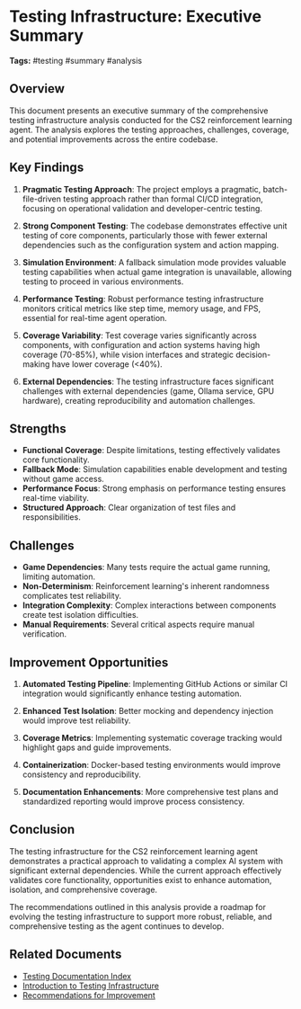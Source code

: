 # Testing Infrastructure: Executive Summary

**Tags:** #testing #summary #analysis

## Overview

This document presents an executive summary of the comprehensive testing infrastructure analysis conducted for the CS2 reinforcement learning agent. The analysis explores the testing approaches, challenges, coverage, and potential improvements across the entire codebase.

## Key Findings

1. **Pragmatic Testing Approach**: The project employs a pragmatic, batch-file-driven testing approach rather than formal CI/CD integration, focusing on operational validation and developer-centric testing.

2. **Strong Component Testing**: The codebase demonstrates effective unit testing of core components, particularly those with fewer external dependencies such as the configuration system and action mapping.

3. **Simulation Environment**: A fallback simulation mode provides valuable testing capabilities when actual game integration is unavailable, allowing testing to proceed in various environments.

4. **Performance Testing**: Robust performance testing infrastructure monitors critical metrics like step time, memory usage, and FPS, essential for real-time agent operation.

5. **Coverage Variability**: Test coverage varies significantly across components, with configuration and action systems having high coverage (70-85%), while vision interfaces and strategic decision-making have lower coverage (<40%).

6. **External Dependencies**: The testing infrastructure faces significant challenges with external dependencies (game, Ollama service, GPU hardware), creating reproducibility and automation challenges.

## Strengths

- **Functional Coverage**: Despite limitations, testing effectively validates core functionality.
- **Fallback Mode**: Simulation capabilities enable development and testing without game access.
- **Performance Focus**: Strong emphasis on performance testing ensures real-time viability.
- **Structured Approach**: Clear organization of test files and responsibilities.

## Challenges

- **Game Dependencies**: Many tests require the actual game running, limiting automation.
- **Non-Determinism**: Reinforcement learning's inherent randomness complicates test reliability.
- **Integration Complexity**: Complex interactions between components create test isolation difficulties.
- **Manual Requirements**: Several critical aspects require manual verification.

## Improvement Opportunities

1. **Automated Testing Pipeline**: Implementing GitHub Actions or similar CI integration would significantly enhance testing automation.

2. **Enhanced Test Isolation**: Better mocking and dependency injection would improve test reliability.

3. **Coverage Metrics**: Implementing systematic coverage tracking would highlight gaps and guide improvements.

4. **Containerization**: Docker-based testing environments would improve consistency and reproducibility.

5. **Documentation Enhancements**: More comprehensive test plans and standardized reporting would improve process consistency.

## Conclusion

The testing infrastructure for the CS2 reinforcement learning agent demonstrates a practical approach to validating a complex AI system with significant external dependencies. While the current approach effectively validates core functionality, opportunities exist to enhance automation, isolation, and comprehensive coverage.

The recommendations outlined in this analysis provide a roadmap for evolving the testing infrastructure to support more robust, reliable, and comprehensive testing as the agent continues to develop.

## Related Documents

- [Testing Documentation Index](testing_infrastructure_index.md)
- [Introduction to Testing Infrastructure](01_testing_intro.md)
- [Recommendations for Improvement](10_improvement_recommendations.md) 